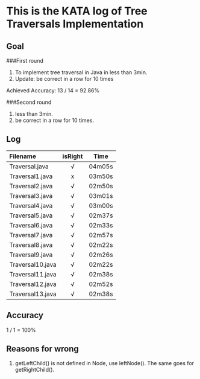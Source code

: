 # This is the KATA log of Tree Traversals Implementation  
  
## Goal  
  
###First round  
  
1. To implement tree traversal in Java in less than 3min.
2. Update: be correct in a row for 10 times
  
Achieved
Accuracy: 13 / 14 = 92.86%
  
###Second round

1. less than 3min.
2. be correct in a row for 10 times.
  
## Log
  
| Filename           | isRight    | Time |
|:------------------ |:----------:|:----:|
| Traversal.java     |√           |04m05s|
| Traversal1.java    |x           |03m50s|
| Traversal2.java    |√           |02m50s|
| Traversal3.java    |√           |03m01s|
| Traversal4.java    |√           |03m00s|
| Traversal5.java    |√           |02m37s|
| Traversal6.java    |√           |02m33s|
| Traversal7.java    |√           |02m57s|
| Traversal8.java    |√           |02m22s|
| Traversal9.java    |√           |02m26s|
| Traversal10.java   |√           |02m22s|
| Traversal11.java   |√           |02m38s|
| Traversal12.java   |√           |02m52s|
| Traversal13.java   |√           |02m38s|
  
## Accuracy

1 / 1 = 100%

## Reasons for wrong  
  
1. getLeftChild() is not defined in Node, use leftNode(). The same goes for getRightChild().

